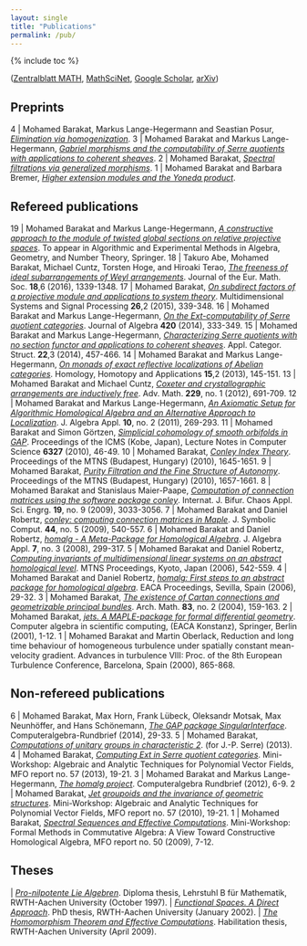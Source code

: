 ```yaml
---
layout: single
title: "Publications"
permalink: /pub/
---
```


{% include toc %}

([Zentralblatt MATH](http://zbmath.org/?q=(barakat.mohamed)+ai:barakat.mohamed),
 [MathSciNet](http://ams.math.uni-bielefeld.de/mathscinet/search/publications.html?pg1=IID&s1=706483),
 [Google Scholar](http://scholar.google.com/citations?hl=en&user=Ca36-0MAAAAJ),
 [arXiv](http://arxiv.org/find/math/1/au:+Barakat_Mohamed/0/1/0/all/0/1?skip=0))


## Preprints

4 | Mohamed Barakat, Markus Lange-Hegermann and Seastian Posur, [*Elimination via homogenization*](http://arxiv.org/abs/1707.00925).
3 | Mohamed Barakat and Markus Lange-Hegermann, [*Gabriel morphisms and the computability of Serre quotients with applications to coherent sheaves*](http://arxiv.org/abs/1409.2028).
2 | Mohamed Barakat, [*Spectral filtrations via generalized morphisms*](http://arxiv.org/abs/0904.0240).
1 | Mohamed Barakat and Barbara Bremer, [*Higher extension modules and the Yoneda product*](http://arxiv.org/abs/0802.3179).


## Refereed publications

19 | Mohamed Barakat and Markus Lange-Hegermann, [*A constructive approach to the module of twisted global sections on relative projective spaces*](http://arxiv.org/abs/1409.6100). To appear in Algorithmic and Experimental Methods in Algebra, Geometry, and Number Theory, Springer.
18 | Takuro Abe, Mohamed Barakat, Michael Cuntz, Torsten Hoge, and Hiroaki Terao, [*The freeness of ideal subarrangements of Weyl arrangements*](http://arxiv.org/abs/1304.8033). Journal of the Eur. Math. Soc. <b>18</b>,6 (2016), 1339-1348.
17 | Mohamed Barakat, [*On subdirect factors of a projective module and applications to system theory*](http://arxiv.org/abs/1305.0058). Multidimensional Systems and Signal Processing <b>26</b>,2 (2015), 339-348.
16 | Mohamed Barakat and Markus Lange-Hegermann, [*On the Ext-computability of Serre quotient categories*](http://arxiv.org/abs/1212.4068). Journal of Algebra <b>420</b> (2014), 333-349.
15 | Mohamed Barakat and Markus Lange-Hegermann, [*Characterizing Serre quotients with no section functor and applications to coherent sheaves*](http://arxiv.org/abs/1210.1425). Appl. Categor. Struct. <b>22</b>,3 (2014), 457-466.
14 | Mohamed Barakat and Markus Lange-Hegermann, [*On monads of exact reflective localizations of Abelian categories*](http://arxiv.org/abs/1202.3337). Homology, Homotopy and Applications <b>15</b>,2 (2013), 145-151.
13 | Mohamed Barakat and Michael Cuntz, [*Coxeter and crystallographic arrangements are inductively free*](http://arxiv.org/abs/1011.4228). Adv. Math. <b>229</b>, no. 1 (2012), 691-709.
12 | Mohamed Barakat and Markus Lange-Hegermann, [*An Axiomatic Setup for Algorithmic Homological Algebra and an Alternative Approach to Localization*](http://arxiv.org/abs/1003.1943). J. Algebra Appl. <b>10</b>, no. 2 (2011), 269-293.
11 | Mohamed Barakat and Simon G&ouml;rtzen, [*Simplicial cohomology of smooth orbifolds in GAP*](http://www.mathb.rwth-aachen.de/~barakat/ICMS10/SCO.pdf). Proceedings of the ICMS (Kobe, Japan), Lecture Notes in Computer Science <b>6327</b> (2010), 46-49.
10 | Mohamed Barakat, [*Conley Index Theory*](http://www.conferences.hu/mtns2010/proceedings/Papers/286_472.pdf). Proceedings of the MTNS (Budapest, Hungary) (2010), 1645-1651.
9 | Mohamed Barakat, [*Purity Filtration and the Fine Structure of Autonomy*](http://www.conferences.hu/mtns2010/proceedings/Papers/288_451.pdf). Proceedings of the MTNS (Budapest, Hungary) (2010), 1657-1661.
8 | Mohamed Barakat and Stanislaus Maier-Paape, [*Computation of connection matrices using the software package conley*](http://www.mathb.rwth-aachen.de/~barakat/CH/ch.pdf). Internat. J. Bifur. Chaos Appl. Sci. Engrg. <b>19</b>, no. 9 (2009), 3033-3056.
7 | Mohamed Barakat and Daniel Robertz, [*conley: computing connection matrices in Maple*](http://arxiv.org/abs/math.DS/0701173). J. Symbolic Comput. <b>44</b>, no. 5 (2009), 540-557.
6 | Mohamed Barakat and Daniel Robertz, [*homalg - A Meta-Package for Homological Algebra*](http://arxiv.org/abs/math.AC/0701146). J. Algebra Appl. <b>7</b>, no. 3 (2008), 299-317.
5 | Mohamed Barakat and Daniel Robertz, [*Computing invariants of multidimensional linear systems on an abstract homological level*](https://www.mathb.rwth-aachen.de/~barakat/mtns/homalg_mtns06.pdf). MTNS Proceedings, Kyoto, Japan (2006), 542-559.
4 | Mohamed Barakat and Daniel Robertz, [*homalg: First steps to an abstract package for homological algebra*](https://www.mathb.rwth-aachen.de/~barakat/eaca/homalg_eaca06.pdf). EACA Proceedings, Sevilla, Spain (2006), 29-32.
3 | Mohamed Barakat, [*The existence of Cartan connections and geometrizable principal bundles*](http://arxiv.org/abs/math.DG/0206136). Arch. Math. <b>83</b>, no. 2 (2004), 159-163.
2 | Mohamed Barakat, [*jets. A MAPLE-package for formal differential geometry*](http://www.mathb.rwth-aachen.de/~barakat/casc/casc.pdf). Computer algebra in scientific computing, (EACA Konstanz), Springer, Berlin (2001), 1-12.
1 | Mohamed Barakat and Martin Oberlack, Reduction and long time behaviour of homogeneous turbulence under spatially constant mean-velocity gradient. Advances in turbulence VIII: Proc. of the 8th European Turbulence Conference, Barcelona, Spain (2000), 865-868.


## Non-refereed publications

6 | Mohamed Barakat, Max Horn, Frank L&uuml;beck, Oleksandr Motsak, Max Neunh&ouml;ffer, and Hans Sch&ouml;nemann, [*The GAP package SingularInterface*](http://www.fachgruppe-computeralgebra.de/data/CA-Rundbrief/car55.pdf). Computeralgebra-Rundbrief (2014), 29-33.
5 | Mohamed Barakat, [*Computations of unitary groups in characteristic 2*](http://www.mathematik.uni-kl.de/~barakat/forJPSerre/UnitaryGroup.pdf). (for J.-P. Serre) (2013).
4 | Mohamed Barakat, [*Computing Ext in Serre quotient categories*](http://www.mfo.de/document/1320b/OWR_2013_25.pdf). Mini-Workshop: Algebraic and Analytic Techniques for Polynomial Vector Fields, MFO report no. 57 (2013), 19-21.
3 | Mohamed Barakat and Markus Lange-Hegermann, [*The homalg project*](http://www.fachgruppe-computeralgebra.de/data/CA-Rundbrief/car51.pdf). Computeralgebra Rundbrief (2012), 6-9.
2 | Mohamed Barakat, [*Jet groupoids and the invariance of geometric structures*](http://www.mfo.de/document/1050c/OWR_2010_57.pdf). Mini-Workshop: Algebraic and Analytic Techniques for Polynomial Vector Fields, MFO report no. 57 (2010), 19-21.
1 | Mohamed Barakat, [*Spectral Sequences and Effective Computations*](http://www.mfo.de/document/0946b/OWR_2009_50.pdf). Mini-Workshop: Formal Methods in Commutative Algebra: A View Toward Constructive Homological Algebra, MFO report no. 50 (2009), 7-12.


## Theses

| [*Pro-nilpotente Lie Algebren*](http://www.mathb.rwth-aachen.de/~barakat/diplom/diplom.pdf). Diploma thesis, Lehrstuhl B für Mathematik, RWTH-Aachen University (October 1997).
| [*Functional Spaces. A Direct Approach*](http://www.mathb.rwth-aachen.de/~barakat/thesis/thesis.pdf). PhD thesis, RWTH-Aachen University (January 2002).
| [*The Homomorphism Theorem and Effective Computations*](http://www.mathb.rwth-aachen.de/~barakat/habil/habil.pdf). Habilitation thesis, RWTH-Aachen University (April 2009).
